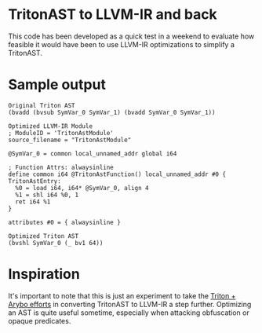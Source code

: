 # TritonAST to LLVM-IR and back

This code has been developed as a quick test in a weekend to evaluate how feasible it would have been to use LLVM-IR optimizations to simplify a TritonAST.

# Sample output

```
Original Triton AST
(bvadd (bvsub SymVar_0 SymVar_1) (bvadd SymVar_0 SymVar_1))

Optimized LLVM-IR Module
; ModuleID = 'TritonAstModule'
source_filename = "TritonAstModule"

@SymVar_0 = common local_unnamed_addr global i64

; Function Attrs: alwaysinline
define common i64 @TritonAstFunction() local_unnamed_addr #0 {
TritonAstEntry:
  %0 = load i64, i64* @SymVar_0, align 4
  %1 = shl i64 %0, 1
  ret i64 %1
}

attributes #0 = { alwaysinline }

Optimized Triton AST
(bvshl SymVar_0 (_ bv1 64))
```

# Inspiration

It's important to note that this is just an experiment to take the [Triton + Arybo efforts](https://github.com/JonathanSalwan/Tigress_protection/blob/master/solve-vm.py#L618) in converting TritonAST to LLVM-IR a step further. Optimizing an AST is quite useful sometime, especially when attacking obfuscation or opaque predicates.